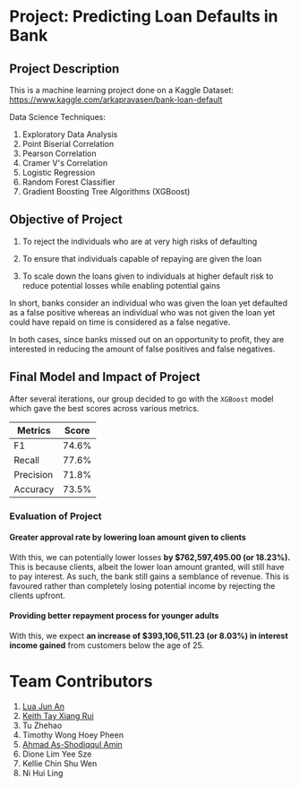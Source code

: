 # Project: Predicting Loan Defaults in Bank

## Project Description

This is a machine learning project done on a Kaggle Dataset: https://www.kaggle.com/arkapravasen/bank-loan-default

Data Science Techniques:
1. Exploratory Data Analysis
2. Point Biserial Correlation
3. Pearson Correlation
4. Cramer V's Correlation 
5. Logistic Regression
6. Random Forest Classifier
7. Gradient Boosting Tree Algorithms (XGBoost)

## Objective of Project

1)	To reject the individuals who are at very high risks of defaulting

2)	To ensure that individuals capable of repaying are given the loan

3)	To scale down the loans given to individuals at higher default risk to reduce potential losses while enabling potential gains

In short, banks consider an individual who was given the loan yet defaulted as a false positive whereas an individual who was not given the loan yet could have repaid on time is considered as a false negative. 

In both cases, since banks missed out on an opportunity to profit, they are interested in reducing the amount of false positives and false negatives.

## Final Model and Impact of Project

After several iterations, our group decided to go with the `XGBoost` model which gave the best scores across various metrics.

| **Metrics** | **Score** |
| ------------- | ------------- |
| F1 | 74.6%  |
| Recall | 77.6%  |
| Precision | 71.8%  |
| Accuracy | 73.5%  |

### Evaluation of Project

#### Greater approval rate by lowering loan amount given to clients

With this, we can potentially lower losses **by $762,597,495.00 (or 18.23%).** This is because clients, albeit the lower loan amount granted, will still have to pay interest. As such, the bank still gains a semblance of revenue. This is favoured rather than completely losing potential income by rejecting the clients upfront.


#### Providing better repayment process for younger adults

With this, we expect **an increase of $393,106,511.23 (or 8.03%) in interest income gained** from customers below the age of 25.

# Team Contributors

1. [Lua Jun An](https://github.com/luajunan)
2. [Keith Tay Xiang Rui](https://github.com/keith-tay)
3. Tu Zhehao
4. Timothy Wong Hoey Pheen
5. [Ahmad As-Shodiqqul Amin](https://github.com/shodiqqul)
6. Dione Lim Yee Sze
7. Kellie Chin Shu Wen
8. Ni Hui Ling


